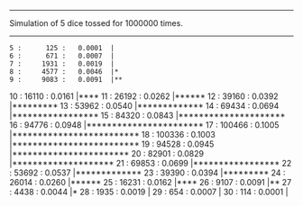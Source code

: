 ***
Simulation of 5 dice tossed for 1000000 times.
***

    5 :      125 :   0.0001  |
    6 :      671 :   0.0007  |
    7 :     1931 :   0.0019  |
    8 :     4577 :   0.0046  |*
    9 :     9083 :   0.0091  |**
   10 :    16110 :   0.0161  |****
   11 :    26192 :   0.0262  |******
   12 :    39160 :   0.0392  |*********
   13 :    53962 :   0.0540  |*************
   14 :    69434 :   0.0694  |*****************
   15 :    84320 :   0.0843  |*********************
   16 :    94776 :   0.0948  |***********************
   17 :   100466 :   0.1005  |*************************
   18 :   100336 :   0.1003  |*************************
   19 :    94528 :   0.0945  |***********************
   20 :    82901 :   0.0829  |********************
   21 :    69853 :   0.0699  |*****************
   22 :    53692 :   0.0537  |*************
   23 :    39390 :   0.0394  |*********
   24 :    26014 :   0.0260  |******
   25 :    16231 :   0.0162  |****
   26 :     9107 :   0.0091  |**
   27 :     4438 :   0.0044  |*
   28 :     1935 :   0.0019  |
   29 :      654 :   0.0007  |
   30 :      114 :   0.0001  |